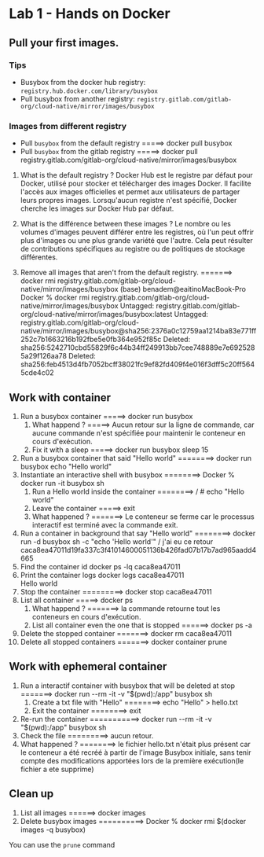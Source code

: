# Lab 1 - Hands on Docker

## Pull your first images.

### Tips

- Busybox from the docker hub registry: `registry.hub.docker.com/library/busybox`
- Pull busybox from another registry: `registry.gitlab.com/gitlab-org/cloud-native/mirror/images/busybox`

### Images from different registry

- Pull `busybox` from the default registry  =====> docker pull busybox
- Pull `busybox` from the gitlab registry   =====> docker pull registry.gitlab.com/gitlab-org/cloud-native/mirror/images/busybox

1. What is the default registry ?
   Docker Hub est le registre par défaut pour Docker, utilisé pour stocker et télécharger des images Docker. Il facilite l'accès aux images officielles et permet aux utilisateurs de partager leurs propres images. Lorsqu'aucun registre n'est spécifié, Docker cherche les images sur Docker Hub par défaut.

2. What is the différence between these images ?
   Le nombre ou les volumes d'images peuvent différer entre les registres, où l'un peut offrir plus d'images ou une plus grande variété que l'autre. Cela peut résulter de contributions spécifiques au registre ou de politiques de stockage différentes.

3. Remove all images that aren't from the default registry. =======> docker rmi registry.gitlab.com/gitlab-org/cloud-native/mirror/images/busybox
   (base) benadem@eaitinoMacBook-Pro Docker % docker rmi registry.gitlab.com/gitlab-org/cloud-native/mirror/images/busybox
   Untagged: registry.gitlab.com/gitlab-org/cloud-native/mirror/images/busybox:latest
   Untagged: registry.gitlab.com/gitlab-org/cloud-native/mirror/images/busybox@sha256:2376a0c12759aa1214ba83e771ff252c7b1663216b192fbe5e0fb364e952f85c
   Deleted: sha256:5242710cbd55829f6c44b34ff249913bb7cee748889e7e6925285a29f126aa78
   Deleted: sha256:feb4513d4fb7052bcff38021fc9ef82fd409f4e016f3dff5c20ff5645cde4c02

## Work with container

1. Run a busybox container =====> docker run busybox
   1. What happend ? =====> Aucun retour sur la ligne de commande, car aucune commande n'est spécifiée pour maintenir le conteneur en cours d'exécution.
   2. Fix it with a sleep =====> docker run busybox sleep 15  
2. Run a busybox container that said "Hello world" ========> docker run busybox echo "Hello world"
3. Instantiate an interactive shell with busybox   ========> Docker % docker run -it busybox sh
   1. Run a Hello world inside the container   ========>  / # echo "Hello world"
   2. Leave the container =====> exit 
   3. What happened ? =======> Le conteneur se ferme car le processus interactif est terminé avec la commande exit.
4. Run a container in background that say "Hello world" ========>  docker run -d busybox sh -c "echo 'Hello world'" / j'ai eu ce retour caca8ea47011d19fa337c3f41014600051136b426fad07b17b7ad965aadd4665
5. Find the container id 
docker ps -lq
caca8ea47011
6. Print the container logs 
docker logs caca8ea47011  
Hello world
7. Stop the container =========> docker stop caca8ea47011 
8. List all container =====> docker ps
   1. What happend ? =======> la commande retourne tout les conteneurs en cours d'exécution.
   2. List all container even the one that is stopped ======> docker ps -a
9. Delete the stopped container  =======> docker rm caca8ea47011 
10. Delete all stopped containers =======> docker container prune

## Work with ephemeral container

1. Run a interactif container with busybox that will be deleted at stop =======> docker run --rm -it -v "$(pwd):/app" busybox sh
   1. Create a txt file with "Hello" ========> echo "Hello" > hello.txt
   2. Exit the container  ========> exit
2. Re-run the container ===========> docker run --rm -it -v "$(pwd):/app" busybox sh
3. Check the file =========> aucun retour.
4. What happened ? ========> le fichier hello.txt n'était plus présent car le conteneur a été recréé à partir de l'image Busybox initiale, sans tenir compte des modifications apportées lors de la première exécution(le fichier a ete supprime)

## Clean up

1. List all images ======> docker images
2. Delete busybox images ==========> Docker % docker rmi $(docker images -q busybox)

You can use the `prune` command
